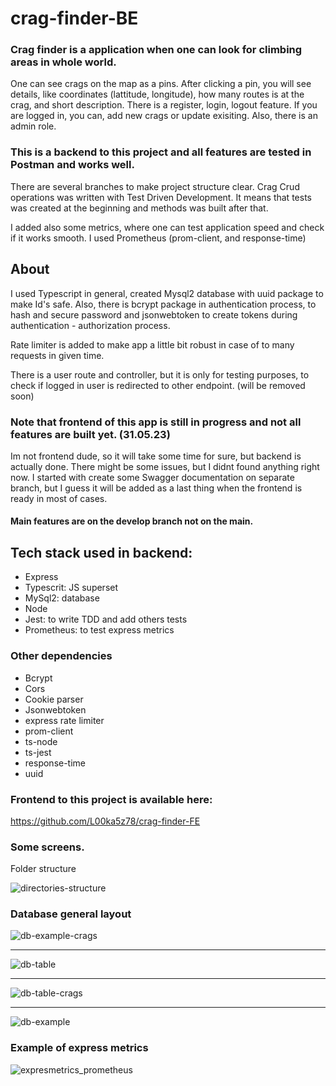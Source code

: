 # crag-finder-BE

 ### Crag finder is a application when one can look for climbing areas in whole world. 
 
One can see crags on the map as a pins. After clicking a pin, you will see details, like
coordinates (lattitude, longitude), how many routes is at the crag, and short description.
There is a register, login, logout feature. If you are logged in, you can, add new crags or update exisiting.
Also, there is an admin role. 

  ### This is a backend to this project and all features are tested in Postman and works well.
  
  There are several branches to make project structure clear. Crag Crud operations was written with Test Driven Development.
  It means that tests was created at the beginning and methods was built after that.
  
  
  I added also some metrics, where one can test application speed and check if it works smooth.
  I used Prometheus (prom-client, and response-time)
  
  
  
## About 
I used Typescript in general, created Mysql2 database with uuid package to make Id's safe.
Also, there is bcrypt package in authentication process, to hash and secure password 
and jsonwebtoken to create tokens during authentication - authorization process.

Rate limiter is added to make app a little bit robust in case of to many requests in given time.

There is a user route and controller, but it is only for testing purposes, to check if logged in
user is redirected to other endpoint. (will be removed soon)

### Note that frontend of this app is still in progress and not all features are built yet. (31.05.23)

Im not frontend dude, so it will take some time for sure, but backend is actually done. There might be some issues,
but I didnt found anything right now. I started with create some Swagger documentation on separate branch, but 
I guess it will be added as a last thing when the frontend is ready in  most of cases.

#### Main features are on the develop branch not on the main. 


## Tech stack used in backend:

* Express
* Typescrit: JS superset
* MySql2: database
* Node
* Jest: to write TDD and add others tests
* Prometheus: to test express metrics

### Other dependencies

* Bcrypt
* Cors
* Cookie parser
* Jsonwebtoken
* express rate limiter
* prom-client
* ts-node
* ts-jest
* response-time
* uuid

### Frontend to this project is available here:
https://github.com/L00ka5z78/crag-finder-FE

### Some screens.
Folder structure

![directories-structure](https://github.com/L00ka5z78/crag-finder-BE/assets/110019733/d5388e08-4e4f-4ae8-a862-fd27c30d05b4)


### Database general layout

![db-example-crags](https://github.com/L00ka5z78/crag-finder-BE/assets/110019733/f748a7e4-75f4-4106-901d-ef2a4ed8f5f6)


*************************************************************
![db-table](https://github.com/L00ka5z78/crag-finder-BE/assets/110019733/4b05caf7-03ba-4487-8024-f79e6ae59f7c)


*************************************************************
![db-table-crags](https://github.com/L00ka5z78/crag-finder-BE/assets/110019733/7f911524-6c5c-4f6f-8092-82aa4a1a4fcd)


*************************************************************

![db-example](https://github.com/L00ka5z78/crag-finder-BE/assets/110019733/b6943d23-22f4-4d26-bb11-0bd2983a7caa)


### Example of express metrics

![expresmetrics_prometheus](https://github.com/L00ka5z78/crag-finder-BE/assets/110019733/1920d0f8-714c-4ebd-bf59-a285a2b6d09d)
